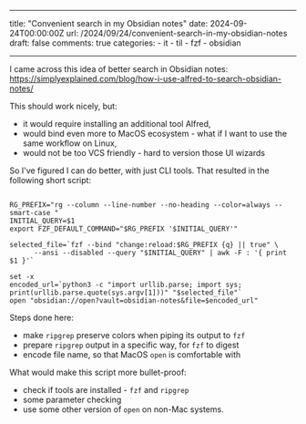 
---
title: "Convenient search in my Obsidian notes"
date: 2024-09-24T00:00:00Z
url: /2024/09/24/convenient-search-in-my-obsidian-notes
draft: false
comments: true
categories:
    - it
    - til
    - fzf
    - obsidian

---

I came across this idea of better search in Obsidian notes: https://simplyexplained.com/blog/how-i-use-alfred-to-search-obsidian-notes/

This should work nicely, but:
- it would require installing an additional tool Alfred, 
- would bind even more to MacOS ecosystem - what if I want to use the same workflow on Linux,
- would not be too VCS friendly - hard to version those UI wizards

So I've figured I can do better, with just CLI tools. That resulted in the following short script:

```shell

RG_PREFIX="rg --column --line-number --no-heading --color=always --smart-case "
INITIAL_QUERY=$1
export FZF_DEFAULT_COMMAND="$RG_PREFIX '$INITIAL_QUERY'"

selected_file=`fzf --bind "change:reload:$RG_PREFIX {q} || true" \
      --ansi --disabled --query "$INITIAL_QUERY" | awk -F : '{ print $1 }'`

set -x
encoded_url=`python3 -c "import urllib.parse; import sys; print(urllib.parse.quote(sys.argv[1]))" "$selected_file"`
open "obsidian://open?vault=obsidian-notes&file=$encoded_url"

```

Steps done here:
- make `ripgrep` preserve colors when piping its output to `fzf`
- prepare `ripgrep` output in a specific way, for `fzf` to digest
- encode file name, so that MacOS `open` is comfortable with 

What would make this script more bullet-proof:
- check if tools are installed - `fzf` and `ripgrep`
- some parameter checking
- use some other version of `open` on non-Mac systems.

